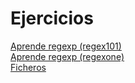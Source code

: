 # Ejercicios

[Aprende regexp (regex101)](https://regexlearn.com/es/learn/regex101)  
[Aprende regexp (regexone)](https://regexone.com/lesson/letters_and_digits)  
[Ficheros](https://www.w3resource.com/python-exercises/file/)